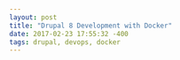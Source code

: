 ```yaml
---
layout: post
title: "Drupal 8 Development with Docker"
date: 2017-02-23 17:55:32 -400
tags: drupal, devops, docker
---
```

